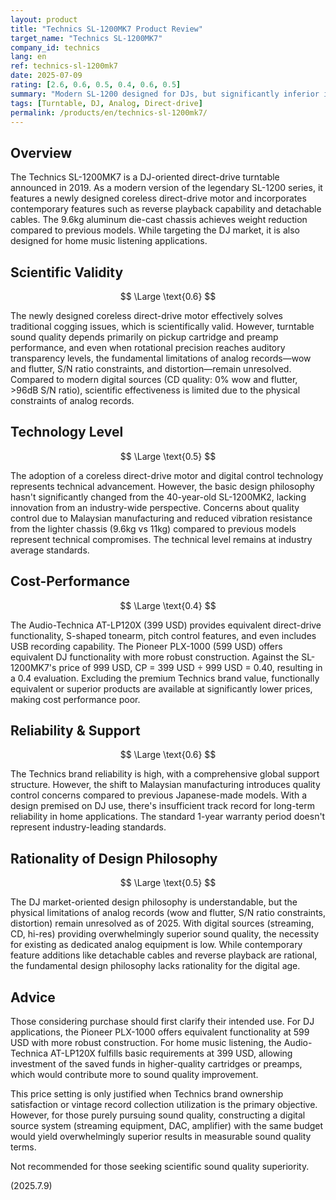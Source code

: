 ```yaml
---
layout: product
title: "Technics SL-1200MK7 Product Review"
target_name: "Technics SL-1200MK7"
company_id: technics
lang: en
ref: technics-sl-1200mk7
date: 2025-07-09
rating: [2.6, 0.6, 0.5, 0.4, 0.6, 0.5]
summary: "Modern SL-1200 designed for DJs, but significantly inferior in cost-performance and technological innovation"
tags: [Turntable, DJ, Analog, Direct-drive]
permalink: /products/en/technics-sl-1200mk7/
---
```


## Overview

The Technics SL-1200MK7 is a DJ-oriented direct-drive turntable announced in 2019. As a modern version of the legendary SL-1200 series, it features a newly designed coreless direct-drive motor and incorporates contemporary features such as reverse playback capability and detachable cables. The 9.6kg aluminum die-cast chassis achieves weight reduction compared to previous models. While targeting the DJ market, it is also designed for home music listening applications.

## Scientific Validity

$$ \Large \text{0.6} $$

The newly designed coreless direct-drive motor effectively solves traditional cogging issues, which is scientifically valid. However, turntable sound quality depends primarily on pickup cartridge and preamp performance, and even when rotational precision reaches auditory transparency levels, the fundamental limitations of analog records—wow and flutter, S/N ratio constraints, and distortion—remain unresolved. Compared to modern digital sources (CD quality: 0% wow and flutter, >96dB S/N ratio), scientific effectiveness is limited due to the physical constraints of analog records.

## Technology Level

$$ \Large \text{0.5} $$

The adoption of a coreless direct-drive motor and digital control technology represents technical advancement. However, the basic design philosophy hasn't significantly changed from the 40-year-old SL-1200MK2, lacking innovation from an industry-wide perspective. Concerns about quality control due to Malaysian manufacturing and reduced vibration resistance from the lighter chassis (9.6kg vs 11kg) compared to previous models represent technical compromises. The technical level remains at industry average standards.

## Cost-Performance

$$ \Large \text{0.4} $$

The Audio-Technica AT-LP120X (399 USD) provides equivalent direct-drive functionality, S-shaped tonearm, pitch control features, and even includes USB recording capability. The Pioneer PLX-1000 (599 USD) offers equivalent DJ functionality with more robust construction. Against the SL-1200MK7's price of 999 USD, CP = 399 USD ÷ 999 USD = 0.40, resulting in a 0.4 evaluation. Excluding the premium Technics brand value, functionally equivalent or superior products are available at significantly lower prices, making cost performance poor.

## Reliability & Support

$$ \Large \text{0.6} $$

The Technics brand reliability is high, with a comprehensive global support structure. However, the shift to Malaysian manufacturing introduces quality control concerns compared to previous Japanese-made models. With a design premised on DJ use, there's insufficient track record for long-term reliability in home applications. The standard 1-year warranty period doesn't represent industry-leading standards.

## Rationality of Design Philosophy

$$ \Large \text{0.5} $$

The DJ market-oriented design philosophy is understandable, but the physical limitations of analog records (wow and flutter, S/N ratio constraints, distortion) remain unresolved as of 2025. With digital sources (streaming, CD, hi-res) providing overwhelmingly superior sound quality, the necessity for existing as dedicated analog equipment is low. While contemporary feature additions like detachable cables and reverse playback are rational, the fundamental design philosophy lacks rationality for the digital age.

## Advice

Those considering purchase should first clarify their intended use. For DJ applications, the Pioneer PLX-1000 offers equivalent functionality at 599 USD with more robust construction. For home music listening, the Audio-Technica AT-LP120X fulfills basic requirements at 399 USD, allowing investment of the saved funds in higher-quality cartridges or preamps, which would contribute more to sound quality improvement.

This price setting is only justified when Technics brand ownership satisfaction or vintage record collection utilization is the primary objective. However, for those purely pursuing sound quality, constructing a digital source system (streaming equipment, DAC, amplifier) with the same budget would yield overwhelmingly superior results in measurable sound quality terms.

Not recommended for those seeking scientific sound quality superiority.

(2025.7.9)